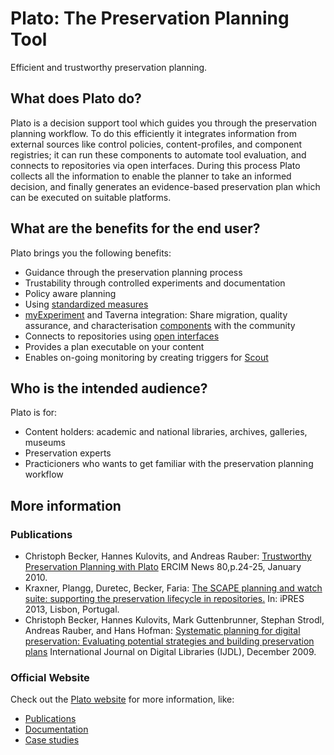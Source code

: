 # Plato: The Preservation Planning Tool

Efficient and trustworthy preservation planning.

## What does Plato do?

Plato is a decision support tool which guides you through the preservation planning workflow.
To do this efficiently it integrates information from external sources like control policies, content-profiles, and component registries; it can run these components to automate tool evaluation, and connects to repositories via open interfaces.
During this process Plato collects all the information to enable the planner to take an informed decision, and finally generates an evidence-based preservation plan which can be executed on suitable platforms.

## What are the benefits for the end user?

Plato brings you the following benefits:

* Guidance through the preservation planning process
* Trustability through controlled experiments and documentation
* Policy aware planning
* Using [standardized measures](http://purl.org/DP/quality/measures)
* [myExperiment](http://www.myexperiment.org/) and Taverna integration: Share migration, quality assurance, and characterisation [components](https://openplanets.github.io/scape-component-profiles/) with the community
* Connects to repositories using [open interfaces](https://github.com/openplanets/scape-apis)
* Provides a plan executable on your content
* Enables on-going monitoring by creating triggers for [Scout](https://github.com/openplanets/scout)

## Who is the intended audience?

Plato is for:

* Content holders: academic and national libraries, archives, galleries, museums
* Preservation experts
* Practicioners who wants to get familiar with the preservation planning workflow


## More information

### Publications

* Christoph Becker, Hannes Kulovits, and Andreas Rauber: [Trustworthy Preservation Planning with Plato](http://ercim-news.ercim.eu/images/stories/EN80/EN80-web.pdf) ERCIM News 80,p.24-25, January 2010.
* Kraxner, Plangg, Duretec, Becker, Faria: [The SCAPE planning and watch suite: supporting the preservation lifecycle in repositories.](http://hdl.handle.net/1822/25215) In: iPRES 2013, Lisbon, Portugal.
* Christoph Becker, Hannes Kulovits, Mark Guttenbrunner, Stephan Strodl, Andreas Rauber, and Hans Hofman: [Systematic planning for digital preservation: Evaluating potential strategies and building preservation plans](http://www.ifs.tuwien.ac.at/~becker/pubs/becker-ijdl2009.pdf) International Journal on Digital Libraries (IJDL), December 2009.

### Official Website
Check out the [Plato website](http://ifs.tuwien.ac.at/dp/plato/) for more information, like:
* [Publications](http://ifs.tuwien.ac.at/dp/plato/documentation#publications)
* [Documentation](http://ifs.tuwien.ac.at/dp/plato/documentation/)
* [Case studies](http://ifs.tuwien.ac.at/dp/plato/casestudies/)
